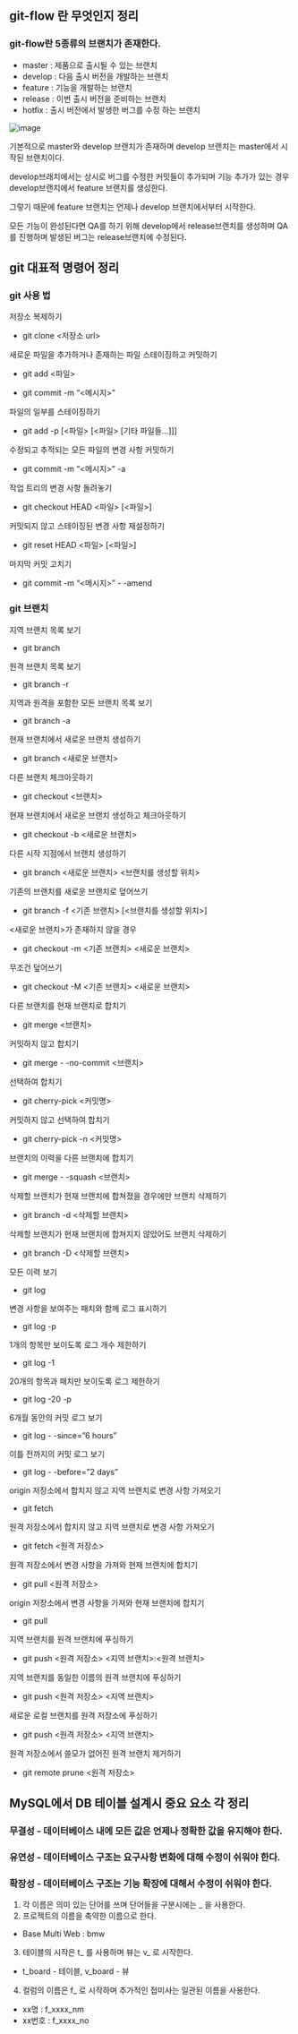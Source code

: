 ## git-flow 란 무엇인지 정리
### git-flow란 5종류의 브랜치가 존재한다.
- master : 제품으로 출시될 수 있는 브랜치
- develop : 다음 출시 버전을 개발하는 브랜치
- feature : 기능을 개발하는 브랜치
- release : 이번 출시 버전을 준비하는 브랜치
- hotfix : 출시 버전에서 발생한 버그를 수정 하는 브랜치

![image](https://user-images.githubusercontent.com/43610417/224452355-ac4f7101-8d09-4f64-a748-251fac0acea0.png)

기본적으로 master와 develop 브랜치가 존재하며 develop 브랜치는 master에서 시작된 브랜치이다.

develop브래치에서는 상시로 버그를 수정한 커밋들이 추가되며 기능 추가가 있는 경우 develop브랜치에서 feature 브랜치를 생성한다.

그렇기 때문에 feature 브랜치는 언제나 develop 브랜치에서부터 시작한다.

모든 기능이 완성된다면 QA를 하기 위해 develop에서 release브랜치를 생성하며 QA를 진행하며 발생된 버그는 release브랜치에 수정된다.

## git 대표적 명령어 정리
### git 사용 법
저장소 복제하기

- git clone <저장소 url>

새로운 파일을 추가하거나 존재하는 파일 스테이징하고 커밋하기

- git add <파일>

- git commit -m “<메시지>”

파일의 일부를 스테이징하기

- git add -p [<파일> [<파일> [기타 파일들…]]]

수정되고 추적되는 모든 파일의 변경 사항 커밋하기

- git commit -m “<메시지>” -a

작업 트리의 변경 사항 돌려놓기

- git checkout HEAD <파일> [<파일>]

커밋되지 않고 스테이징된 변경 사항 재설정하기

- git reset HEAD <파일> [<파일>]

마지막 커밋 고치기

- git commit -m “<메시지>” - -amend
### git 브랜치

지역 브랜치 목록 보기

- git branch

원격 브랜치 목록 보기

- git branch -r

지역과 원격을 포함한 모든 브랜치 목록 보기

- git branch -a

현재 브랜치에서 새로운 브랜치 생성하기

- git branch <새로운 브랜치>

다른 브랜치 체크아웃하기

- git checkout <브랜치>

현재 브랜치에서 새로운 브랜치 생성하고 체크아웃하기

- git checkout -b <새로운 브랜치>

다른 시작 지점에서 브랜치 생성하기

- git branch <새로운 브랜치> <브랜치를 생성할 위치>

기존의 브랜치를 새로운 브랜치로 덮어쓰기

- git branch -f <기존 브랜치> [<브랜치를 생성할 위치>]

<새로운 브랜치>가 존재하지 않을 경우

- git checkout -m <기존 브랜치> <새로운 브랜치>

무조건 덮어쓰기

- git checkout -M <기존 브랜치> <새로운 브랜치>

다른 브랜치를 현재 브랜치로 합치기

- git merge <브랜치>

커밋하지 않고 합치기

- git merge - -no-commit <브랜치>

선택하여 합치기

- git cherry-pick <커밋명>

커밋하지 않고 선택하여 합치기

- git cherry-pick -n <커밋명>

브랜치의 이력을 다른 브랜치에 합치기

- git merge - -squash <브랜치>

삭제할 브랜치가 현재 브랜치에 합쳐졌을 경우에만 브랜치 삭제하기

- git branch -d <삭제할 브랜치>

삭제할 브랜치가 현재 브랜치에 합쳐지지 않았어도 브랜치 삭제하기

- git branch -D <삭제할 브랜치>

모든 이력 보기

- git log

변경 사항을 보여주는 패치와 함께 로그 표시하기

- git log -p

1개의 항목만 보이도록 로그 개수 제한하기

- git log -1

20개의 항목과 패치만 보이도록 로그 제한하기

- git log -20 -p

6개월 동안의 커밋 로그 보기

- git log - -since=”6 hours”

이틀 전까지의 커밋 로그 보기

- git log - -before=”2 days”

origin 저장소에서 합치지 않고 지역 브랜치로 변경 사항 가져오기

- git fetch

원격 저장소에서 합치지 않고 지역 브랜치로 변경 사항 가져오기

- git fetch <원격 저장소>

원격 저장소에서 변경 사항을 가져와 현재 브랜치에 합치기

- git pull <원격 저장소>

origin 저장소에서 변경 사항을 가져와 현재 브랜치에 합치기

- git pull

지역 브랜치를 원격 브랜치에 푸싱하기

- git push <원격 저장소> <지역 브랜치>:<원격 브랜치>

지역 브랜치를 동일한 이름의 원격 브랜치에 푸싱하기

- git push <원격 저장소> <지역 브랜치>

새로운 로컬 브랜치를 원격 저장소에 푸싱하기

- git push <원격 저장소> <지역 브랜치>

원격 저장소에서 쓸모가 없어진 원격 브랜치 제거하기

- git remote prune <원격 저장소>

## MySQL에서 DB 테이블 설계시 중요 요소 각 정리
### 무결성 - 데이터베이스 내에 모든 값은 언제나 정확한 값을 유지해야 한다.
### 유연성 - 데이터베이스 구조는 요구사항 변화에 대해 수정이 쉬워야 한다.
### 확장성 - 데이터베이스 구조는 기능 확장에 대해서 수정이 쉬워야 한다.
1. 각 이름은 의미 있는 단어를 쓰며 단어들을 구분시에는 _ 을 사용한다.
2. 프로젝트의 이름을 축약한 이름으로 한다.
  - Base Multi Web : bmw
3. 테이블의 시작은 t_ 를 사용하며 뷰는 v_ 로 시작한다.
  -  t_board - 테이블, v_board - 뷰
4. 컬럼의 이름은 f_ 로 시작하며 추가적인 접미사는 일관된 이름을 사용한다.
  - xx명 : f_xxxx_nm
  - xx번호 : f_xxxx_no 
